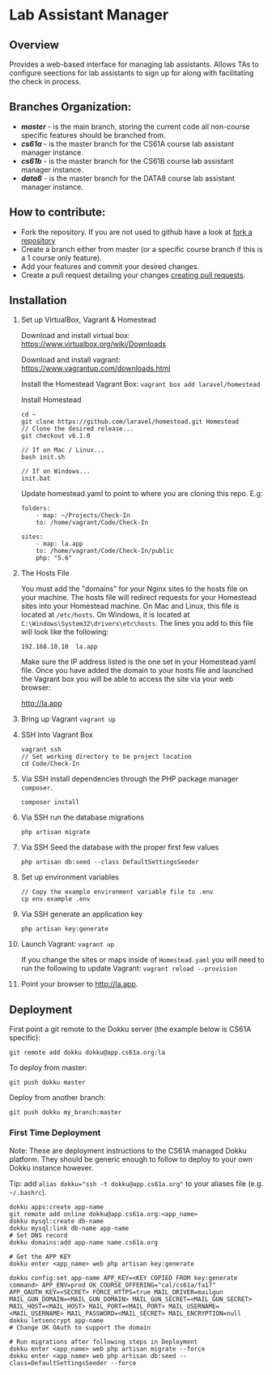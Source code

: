 Lab Assistant Manager
============

## Overview

Provides a web-based interface for managing lab assistants. Allows TAs to configure seections for lab assistants to sign up for along with facilitating the check in process. 


## Branches Organization:
* ***master*** - is the main branch, storing the current code all non-course specific features should be branched from.
* ***cs61a*** - is the master branch for the CS61A course lab assistant manager instance.
* ***cs61b*** - is the master branch for the CS61B course lab assistant manager instance.
* ***data8*** - is the master branch for the DATA8 course lab assistant manager instance.

## How to contribute:
* Fork the repository. If you are not used to github have a look at [fork a repository](https://help.github.com/fork-a-repo)
* Create a branch either from master (or a specific course branch if this is a 1 course only feature).
* Add your features and commit your desired changes.
* Create a pull request detailing your changes [creating pull requests](https://help.github.com/articles/about-pull-requests/).

## Installation

1. Set up VirtualBox, Vagrant & Homestead

    Download and install virtual box:
    https://www.virtualbox.org/wiki/Downloads
 
    Download and install vagrant:
    https://www.vagrantup.com/downloads.html

    Install the Homestead Vagrant Box:
    `vagrant box add laravel/homestead`
    
    Install Homestead
    
    ```
    cd ~
    git clone https://github.com/laravel/homestead.git Homestead
    // Clone the desired release...
    git checkout v6.1.0
    
    // If on Mac / Linux...
    bash init.sh

    // If on Windows...
    init.bat
    ```
    
    Update homestead.yaml to point to where you are cloning this repo. E.g:
    
    ```
    folders:
        - map: ~/Projects/Check-In
        to: /home/vagrant/Code/Check-In

    sites:
        - map: la.app
        to: /home/vagrant/Code/Check-In/public
        php: "5.6"
    ```
    
2. The Hosts File

    You must add the "domains" for your Nginx sites to the hosts file on your machine. The hosts file will redirect requests for your Homestead sites into your Homestead machine. On Mac and Linux, this file is located at `/etc/hosts`. On Windows, it is located at `C:\Windows\System32\drivers\etc\hosts`. The lines you add to this file will look like the following:
    ```
    192.168.10.10  la.app
    ```
    Make sure the IP address listed is the one set in your Homestead.yaml file. Once you have added the domain to your hosts file and launched the Vagrant box you will be able to access the site via your web browser:

    http://la.app
3. Bring up Vagrant
    `vagrant up`
4. SSH Into Vagrant Box
    ```
    vagrant ssh
    // Set working directory to be project location
    cd Code/Check-In
    ```
5. Via SSH install dependencies through the PHP package manager `composer`. 

    `composer install`

6. Via SSH run the database migrations

    `php artisan migrate`

7. Via SSH Seed the database with the proper first few values

    `php artisan db:seed --class DefaultSettingsSeeder`

8. Set up environment variables
    ```
    // Copy the example environment variable file to .env
    cp env.example .env
    ```
9. Via SSH generate an application key

    `php artisan key:generate`

10. Launch Vagrant:
    `vagrant up`
    
    If you change the sites or maps inside of `Homestead.yaml` you will need to run the following to update Vagrant:
    `vagrant reload --provision`
    
    

11. Point your browser to http://la.app. 


## Deployment

First point a git remote to the Dokku server (the example below is CS61A specific):
    
    git remote add dokku dokku@app.cs61a.org:la

To deploy from master:

    git push dokku master

Deploy from another branch:

    git push dokku my_branch:master
    

### First Time Deployment

Note: These are deployment instructions to the CS61A managed Dokku platform. They should be generic enough to follow to deploy to your own Dokku instance however.

Tip:  add `alias dokku="ssh -t dokku@app.cs61a.org"` to your aliases file (e.g. `~/.bashrc`).

    dokku apps:create app-name
    git remote add online dokku@app.cs61a.org:<app_name>
    dokku mysql:create db-name
    dokku mysql:link db-name app-name
    # Set DNS record
    dokku domains:add app-name name.cs61a.org

    # Get the APP KEY
    dokku enter <app_name> web php artisan key:generate

    dokku config:set app-name APP_KEY=<KEY COPIED FROM key:generate command> APP_ENV=prod OK_COURSE_OFFERING="cal/cs61a/fa17" APP_OAUTH_KEY=<SECRET> FORCE_HTTPS=true MAIL_DRIVER=mailgun MAIL_GUN_DOMAIN=<MAIL_GUN_DOMAIN> MAIL_GUN_SECRET=<MAIL_GUN_SECRET>
    MAIL_HOST=<MAIL_HOST> MAIL_PORT=<MAIL_PORT> MAIL_USERNAME=<MAIL_USERNAME> MAIL_PASSWORD=<MAIL_SECRET> MAIL_ENCRYPTION=null
    dokku letsencrypt app-name
    # Change OK OAuth to support the domain
    
    # Run migrations after following steps in Deployment
    dokku enter <app_name> web php artisan migrate --force
    dokku enter <app_name> web php artisan db:seed --class=DefaultSettingsSeeder --force

    



